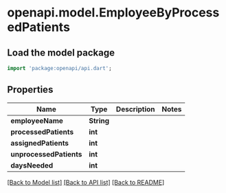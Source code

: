 # openapi.model.EmployeeByProcessedPatients

## Load the model package
```dart
import 'package:openapi/api.dart';
```

## Properties
Name | Type | Description | Notes
------------ | ------------- | ------------- | -------------
**employeeName** | **String** |  | 
**processedPatients** | **int** |  | 
**assignedPatients** | **int** |  | 
**unprocessedPatients** | **int** |  | 
**daysNeeded** | **int** |  | 

[[Back to Model list]](../README.md#documentation-for-models) [[Back to API list]](../README.md#documentation-for-api-endpoints) [[Back to README]](../README.md)


